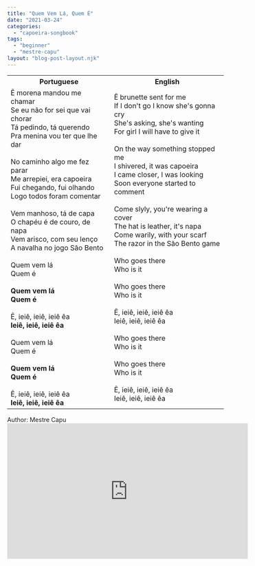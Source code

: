 ```yaml
---
title: "Quem Vem Lá, Quem É"
date: "2021-03-24"
categories: 
  - "capoeira-songbook"
tags: 
  - "beginner"
  - "mestre-capu"
layout: "blog-post-layout.njk"
---
```


<table class="capoeira-table">
    <tr class="header-row">
        <th>Portuguese</th>
        <th>English</th>
    </tr>
    <tr>
        <td>Ê morena mandou me chamar<br>
        Se eu não for sei que vai chorar<br>
        Tá pedindo, tá querendo<br>
        Pra menina vou ter que lhe dar<br>
        <br>
        No caminho algo me fez parar<br>
        Me arrepiei, era capoeira<br>
        Fui chegando, fui olhando<br>
        Logo todos foram comentar<br>
        <br>
        Vem manhoso, tá de capa<br>
        O chapéu é de couro, de napa<br>
        Vem arisco, com seu lenço<br>
        A navalha no jogo São Bento<br>
        <br>
        Quem vem lá<br>
        Quem é<br>
        <br>
        <strong>Quem vem lá<br>
        Quem é</strong><br>
        <br>
        Ê, ieiê, ieiê, ieiê êa<br>
        <strong>Ieiê, ieiê, ieiê êa</strong><br>
        <br>
        Quem vem lá<br>
        Quem é<br>
        <br>
        <strong>Quem vem lá<br>
        Quem é</strong><br>
        <br>
        Ê, ieiê, ieiê, ieiê êa<br>
        <strong>Ieiê, ieiê, ieiê êa</strong></td>
        <td>Ê brunette sent for me<br>
        If I don't go I know she's gonna cry<br>
        She's asking, she's wanting<br>
        For girl I will have to give it<br>
        <br>
        On the way something stopped me<br>
        I shivered, it was capoeira<br>
        I came closer, I was looking<br>
        Soon everyone started to comment<br>
        <br>
        Come slyly, you're wearing a cover<br>
        The hat is leather, it's napa<br>
        Come warily, with your scarf<br>
        The razor in the São Bento game<br>
        <br>
        Who goes there<br>
        Who is it<br>
        <br>
        Who goes there<br>
        Who is it<br>
        <br>
        Ê, ieiê, ieiê, ieiê êa<br>
        Ieiê, ieiê, ieiê êa<br>
        <br>
        Who goes there<br>
        Who is it<br>
        <br>
        Who goes there<br>
        Who is it<br>
        <br>
        Ê, ieiê, ieiê, ieiê êa<br>
        Ieiê, ieiê, ieiê êa</td>
    </tr>
</table>

<figcaption>
Author: Mestre Capu
</figcaption>

<iframe width="560" height="315" src="https://www.youtube.com/embed/tOc191QIfzg" title="YouTube video player" frameborder="0" allow="accelerometer; autoplay; clipboard-write; encrypted-media; gyroscope; picture-in-picture" allowfullscreen></iframe>